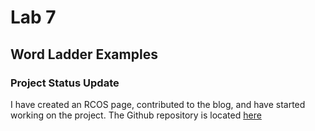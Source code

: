 # Lab 7

## Word Ladder Examples

[]()

### Project Status Update
I have created an RCOS page, contributed to the blog, and have started working on the project. The Github repository is located [here](https://github.com/demsks/relax)